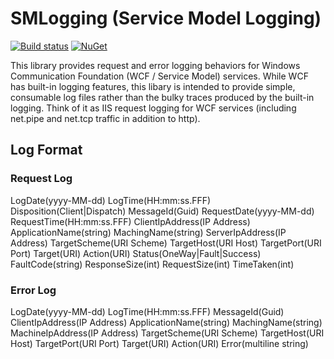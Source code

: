 # SMLogging (Service Model Logging)

[![Build status](https://ci.appveyor.com/api/projects/status/jq63fmhc9xspiggk?svg=true)](https://ci.appveyor.com/project/JohnCruikshank/smlogging)
[![NuGet](https://img.shields.io/nuget/v/Nuget.Core.svg?maxAge=2592000)](https://www.nuget.org/packages/SMLogging/)

This library provides request and error logging behaviors for Windows Communication Foundation (WCF / Service Model) services.  While WCF has built-in logging features, this libary is intended to provide simple, consumable log files rather than the bulky traces produced by the built-in logging.  Think of it as IIS request logging for WCF services (including net.pipe and net.tcp traffic in addition to http).

## Log Format

### Request Log

LogDate(yyyy-MM-dd)
LogTime(HH:mm:ss.FFF) 
Disposition(Client|Dispatch)
MessageId(Guid)
RequestDate(yyyy-MM-dd)
RequestTime(HH:mm:ss.FFF) 
ClientIpAddress(IP Address)
ApplicationName(string)
MachingName(string)
ServerIpAddress(IP Address)
TargetScheme(URI Scheme)
TargetHost(URI Host)
TargetPort(URI Port)
Target(URI)
Action(URI)
Status(OneWay|Fault|Success)
FaultCode(string)
ResponseSize(int)
RequestSize(int)
TimeTaken(int)

### Error Log

LogDate(yyyy-MM-dd)
LogTime(HH:mm:ss.FFF) 
MessageId(Guid)
ClientIpAddress(IP Address)
ApplicationName(string)
MachingName(string)
MachineIpAddress(IP Address)
TargetScheme(URI Scheme)
TargetHost(URI Host)
TargetPort(URI Port)
Target(URI)
Action(URI)
Error(multiline string)
